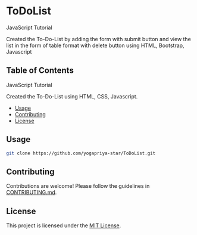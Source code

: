 # ToDoList
JavaScript Tutorial

Created the To-Do-List by adding the form with submit button and view the list in the form of table format  with delete button using HTML, Bootstrap, Javascript
## Table of Contents

JavaScript Tutorial

Created the To-Do-List using HTML, CSS, Javascript.

- [Usage](#usage)
- [Contributing](#contributing)
- [License](#license)

## Usage

```bash
git clone https://github.com/yogapriya-star/ToDoList.git
```

## Contributing
Contributions are welcome! Please follow the guidelines in [CONTRIBUTING.md](CONTRIBUTING.md).

## License
This project is licensed under the [MIT License](LICENSE).
